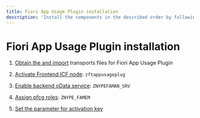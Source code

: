 ```yaml
---
title: Fiori App Usage Plugin installation 
description: 'Install the components in the described order by following the steps'
---
```

# Fiori App Usage Plugin installation 

1. [Obtain the and import](inst/step-1-fau-plugin.md) transports files for Fiori App Usage Plugin

2. [Activate Frontend ICF node](inst/step-2.md): `zftappusageplug`

3. [Enable backend oData service](inst/step-3.md): `ZNYPEFAMAN_SRV`

4. [Assign pfcg roles](inst/step-4.md): `ZNYPE_FAMEM`

5. [Set the parameter for activation key](inst/step-5-fau-plugin.md)



